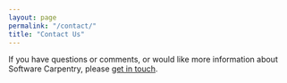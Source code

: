 ```yaml
---
layout: page
permalink: "/contact/"
title: "Contact Us"
---
```

If you have questions or comments,
or would like more information about Software Carpentry,
please [get in touch](mailto:{{site.contact}}).
